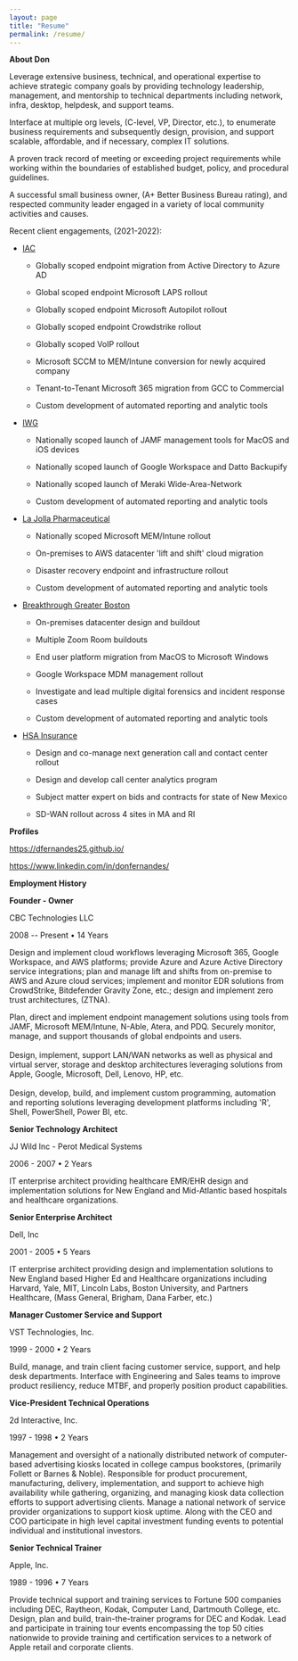 ```yaml
---
layout: page
title: "Resume"
permalink: /resume/
---
```


**About Don**

Leverage extensive business, technical, and operational expertise to
achieve strategic company goals by providing technology leadership,
management, and mentorship to technical departments including network,
infra, desktop, helpdesk, and support teams.

Interface at multiple org levels, (C-level, VP, Director, etc.), to
enumerate business requirements and subsequently design, provision, and
support scalable, affordable, and if necessary, complex IT solutions.

A proven track record of meeting or exceeding project requirements while
working within the boundaries of established budget, policy, and
procedural guidelines.

A successful small business owner, (A+ Better Business Bureau rating),
and respected community leader engaged in a variety of local community
activities and causes.

Recent client engagements, (2021-2022):

-   [IAC](https://www.iac.com/)

    -   Globally scoped endpoint migration from Active Directory to
        Azure AD

    -   Global scoped endpoint Microsoft LAPS rollout

    -   Globally scoped endpoint Microsoft Autopilot rollout

    -   Globally scoped endpoint Crowdstrike rollout

    -   Globally scoped VoIP rollout

    -   Microsoft SCCM to MEM/Intune conversion for newly acquired
        company

    -   Tenant-to-Tenant Microsoft 365 migration from GCC to Commercial

    -   Custom development of automated reporting and analytic tools

-   [IWG](https://www.iwgplc.com/en-gb)

    -   Nationally scoped launch of JAMF management tools for MacOS and
        iOS devices

    -   Nationally scoped launch of Google Workspace and Datto Backupify

    -   Nationally scoped launch of Meraki Wide-Area-Network

    -   Custom development of automated reporting and analytic tools

-   [La Jolla Pharmaceutical](https://www.lajollapharmaceutical.com/)

    -   Nationally scoped Microsoft MEM/Intune rollout

    -   On-premises to AWS datacenter 'lift and shift' cloud migration

    -   Disaster recovery endpoint and infrastructure rollout

    -   Custom development of automated reporting and analytic tools

-   [Breakthrough Greater Boston](http://breakthroughgreaterboston.org/)

    -   On-premises datacenter design and buildout

    -   Multiple Zoom Room buildouts

    -   End user platform migration from MacOS to Microsoft Windows

    -   Google Workspace MDM management rollout

    -   Investigate and lead multiple digital forensics and incident
        response cases

    -   Custom development of automated reporting and analytic tools

-   [HSA Insurance](https://hsainsurance.com/Home.aspx)

    -   Design and co-manage next generation call and contact center
        rollout

    -   Design and develop call center analytics program

    -   Subject matter expert on bids and contracts for state of New
        Mexico

    -   SD-WAN rollout across 4 sites in MA and RI

**Profiles**

<https://dfernandes25.github.io/>

https://www.linkedin.com/in/donfernandes/

**Employment History**

**Founder - Owner**

CBC Technologies LLC

2008 -- Present • 14 Years

Design and implement cloud workflows leveraging Microsoft 365, Google
Workspace, and AWS platforms; provide Azure and Azure Active Directory
service integrations; plan and manage lift and shifts from on-premise to
AWS and Azure cloud services; implement and monitor EDR solutions from
CrowdStrike, Bitdefender Gravity Zone, etc.; design and implement zero
trust architectures, (ZTNA).

Plan, direct and implement endpoint management solutions using tools
from JAMF, Microsoft MEM/Intune, N-Able, Atera, and PDQ. Securely
monitor, manage, and support thousands of global endpoints and users.\
\
Design, implement, support LAN/WAN networks as well as physical and
virtual server, storage and desktop architectures leveraging solutions
from Apple, Google, Microsoft, Dell, Lenovo, HP, etc.\
\
Design, develop, build, and implement custom programming, automation and
reporting solutions leveraging development platforms including \'R\',
Shell, PowerShell, Power BI, etc.

**Senior Technology Architect**

JJ Wild Inc - Perot Medical Systems

2006 - 2007 • 2 Years

IT enterprise architect providing healthcare EMR/EHR design and
implementation solutions for New England and Mid-Atlantic based
hospitals and healthcare organizations.

**Senior Enterprise Architect**

Dell, Inc

2001 - 2005 • 5 Years

IT enterprise architect providing design and implementation solutions to
New England based Higher Ed and Healthcare organizations including
Harvard, Yale, MIT, Lincoln Labs, Boston University, and Partners
Healthcare, (Mass General, Brigham, Dana Farber, etc.)

**Manager Customer Service and Support**

VST Technologies, Inc.

1999 - 2000 • 2 Years

Build, manage, and train client facing customer service, support, and
help desk departments. Interface with Engineering and Sales teams to
improve product resiliency, reduce MTBF, and properly position product
capabilities.

**Vice-President Technical Operations**

2d Interactive, Inc.

1997 - 1998 • 2 Years

Management and oversight of a nationally distributed network of
computer-based advertising kiosks located in college campus bookstores,
(primarily Follett or Barnes & Noble). Responsible for product
procurement, manufacturing, delivery, implementation, and support to
achieve high availability while gathering, organizing, and managing
kiosk data collection efforts to support advertising clients. Manage a
national network of service provider organizations to support kiosk
uptime. Along with the CEO and COO participate in high level capital
investment funding events to potential individual and institutional
investors.

**Senior Technical Trainer**

Apple, Inc.

1989 - 1996 • 7 Years

Provide technical support and training services to Fortune 500 companies
including DEC, Raytheon, Kodak, Computer Land, Dartmouth College, etc.
Design, plan and build, train-the-trainer programs for DEC and Kodak.
Lead and participate in training tour events encompassing the top 50
cities nationwide to provide training and certification services to a
network of Apple retail and corporate clients.
